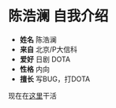 # 陈浩澜 自我介绍

* **姓名** 陈浩澜
* **来自** 北京/P大信科
* **爱好** 日剧 DOTA
* **性格** 内向
* **擅长** 写BUG，打DOTA

现在在[这里](https://www.icst.pku.edu.cn/)干活

